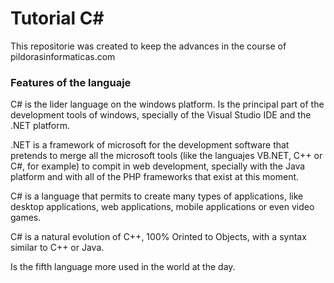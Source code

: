 # Tutorial C#

This repositorie was created to keep the advances in the course of pildorasinformaticas.com 

### Features of the languaje

C# is the lider language on the windows platform. Is the principal part of the development tools of windows, specially 
of the Visual Studio IDE and the .NET platform.

.NET is a framework of microsoft for the development software that pretends to merge all the microsoft tools (like the languajes VB.NET, C++ or C#, for example)
to compit in web development, specially with the Java platform and with all of the PHP frameworks that exist at this moment.

C# is a language that permits to create many types of applications, like desktop applications, web applications, mobile applications or even video games.

C# is a natural evolution of C++, 100% Orinted to Objects, with a syntax similar to C++ or Java.

Is the fifth language more used in the world at the day.